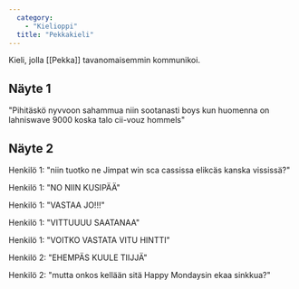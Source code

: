 ```yaml
---
  category: 
    - "Kielioppi"
  title: "Pekkakieli"
---
```

Kieli, jolla [[Pekka]] tavanomaisemmin kommunikoi.

## Näyte 1

"Pihitäskö nyvvoon sahammua niin sootanasti boys kun huomenna on lahniswave 9000 koska talo cii-vouz hommels"

## Näyte 2

Henkilö 1: "niin tuotko ne Jimpat win sca cassissa elikcäs kanska vississä?"

Henkilö 1: "NO NIIN KUSIPÄÄ"

Henkilö 1: "VASTAA JO!!!"

Henkilö 1: "VITTUUUU SAATANAA"

Henkilö 1: "VOITKO VASTATA VITU HINTTI"

Henkilö 2: "EHEMPÄS KUULE TIIJJÄ"

Henkilö 2: "mutta onkos kellään sitä Happy Mondaysin ekaa sinkkua?"